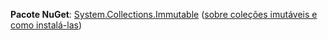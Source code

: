 **Pacote NuGet**: [System.Collections.Immutable](http://go.microsoft.com/fwlink/?LinkId=318047) ([sobre coleções imutáveis e como instalá-las](/dotnet/api/system.collections.immutable#Remarks))
